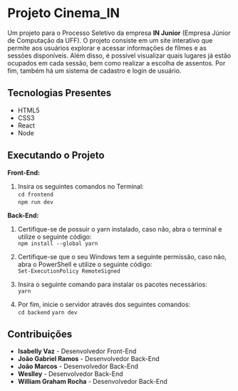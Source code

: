 # Projeto Cinema_IN

Um projeto para o Processo Seletivo da empresa **IN Junior** (Empresa Júnior de Computação da UFF). O projeto consiste em um site interativo que permite aos usuários explorar e acessar informações de filmes e as sessões disponíveis. Além disso, é possível visualizar quais lugares já estão ocupados em cada sessão, bem como realizar a escolha de assentos. Por fim, também há um sistema de cadastro e login de usuário.

## Tecnologias Presentes

- HTML5
- CSS3
- React
- Node

## Executando o Projeto
**Front-End:**
1. Insira os seguintes comandos no Terminal:<br/>
`cd frontend`<br/>
`npm run dev`

**Back-End:**
1. Certifique-se de possuir o yarn instalado, caso não, abra o terminal e utilize o seguinte código:<br/>
`npm install --global yarn`

2. Certifique-se que o seu Windows tem a seguinte permissão, caso não, abra o PowerShell e utilize o seguinte código:<br/>
`Set-ExecutionPolicy RemoteSigned`

3. Insira o seguinte comando para instalar os pacotes necessários:<br/>
`yarn`

4. Por fim, inicie o servidor através dos seguintes comandos:<br/>
`cd backend`
`yarn dev`


## Contribuições

- **Isabelly Vaz** - Desenvolvedor Front-End
- **João Gabriel Ramos** - Desenvolvedor Back-End
- **João Marcos** - Desenvolvedor Back-End
- **Weslley** - Desenvolvedor Back-End
- **William Graham Rocha** - Desenvolvedor Back-End
